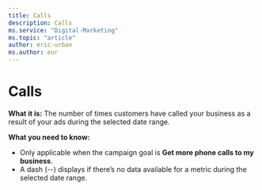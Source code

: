 ```yaml
---
title: Calls
description: Calls
ms.service: "Digital-Marketing"
ms.topic: "article"
author: eric-urban
ms.author: eur
---
```


# Calls

**What it is:**  The number of times customers have called your business as a result of your ads during the selected date range.

**What you need to know:**
- Only applicable when the campaign goal is **Get more phone calls to my business**.
- A dash (--) displays if there’s no data available for a metric during the selected date range.


